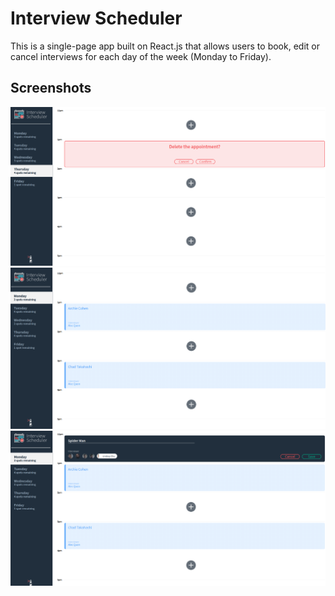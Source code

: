 # Interview Scheduler

This is a single-page app built on React.js that allows users to book, edit or cancel interviews for each day of the week (Monday to Friday).

## Screenshots

!["Regular view of appointments"](https://github.com/antosha-85/scheduler/blob/master/docs/Deleting%20view.png?raw=true)
!["Form when creating/editing an interview"](https://github.com/antosha-85/scheduler/blob/master/docs/Regular%20view.png?raw=true)
!["Confirmation message before deleting an interview "](https://github.com/antosha-85/scheduler/blob/master/docs/Saving%20view.png?raw=true)


